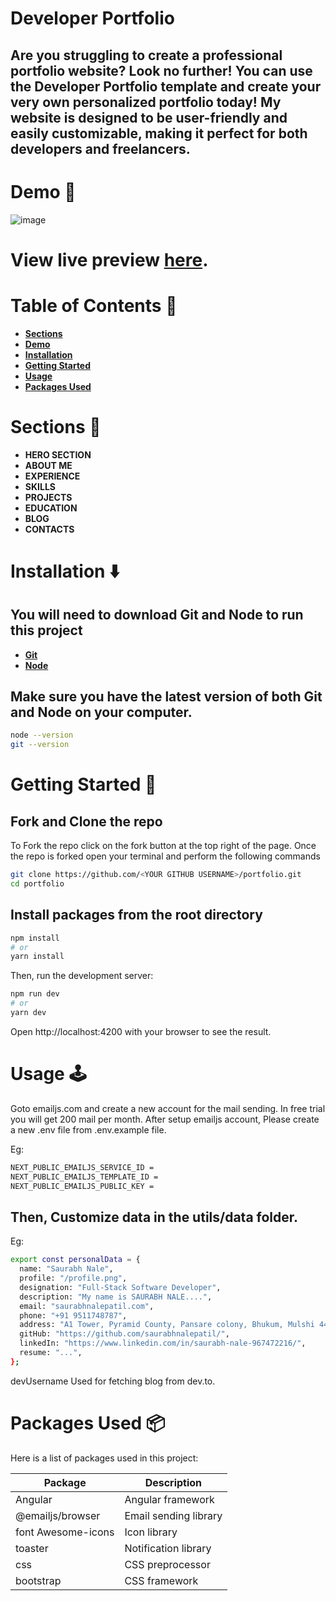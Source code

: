 # **Developer Portfolio**
## Are you struggling to create a professional portfolio website? Look no further! You can use the Developer Portfolio template and create your very own personalized portfolio today! My website is designed to be user-friendly and easily customizable, making it perfect for both developers and freelancers.
# **Demo 🎥**
  ![image](https://github.com/saurabhnalepatil/portfolio/assets/95145125/bfb5992d-65af-49f6-92ae-cb6cd9a8f7dc)

# View live preview [here](https://portfolio-tan-beta-56.vercel.app/).
# **Table of Contents 📜**
- **[Sections](#section)**
- **[Demo](#demo)**
- **[Installation](#installation)**
- **[Getting Started](#getting-started)**
- **[Usage](#usage)**
- **[Packages Used](#packages-used)**
# **Sections 🔖**
- **HERO SECTION**
- **ABOUT ME**
- **EXPERIENCE**
- **SKILLS**
- **PROJECTS**
- **EDUCATION**
- **BLOG**
- **CONTACTS**

# **Installation ⬇️**
## You will need to download Git and Node to run this project
- **[Git](https://git-scm.com/downloads)**
- **[Node](https://nodejs.org/en/download/)**
## Make sure you have the latest version of both Git and Node on your computer.

```bash
node --version
git --version
```
# **Getting Started 🎯**
## Fork and Clone the repo
To Fork the repo click on the fork button at the top right of the page. Once the repo is forked open your terminal and perform the following commands
```bash
git clone https://github.com/<YOUR GITHUB USERNAME>/portfolio.git
cd portfolio
```
## Install packages from the root directory
```bash
npm install
# or
yarn install
```
Then, run the development server:
```bash
npm run dev
# or
yarn dev
```
Open http://localhost:4200 with your browser to see the result.

# **Usage 🕹️**
Goto emailjs.com and create a new account for the mail sending. In free trial you will get 200 mail per month. After setup emailjs account, Please create a new .env file from .env.example file.

Eg:
```bash
NEXT_PUBLIC_EMAILJS_SERVICE_ID =
NEXT_PUBLIC_EMAILJS_TEMPLATE_ID =
NEXT_PUBLIC_EMAILJS_PUBLIC_KEY =
```
## Then, Customize data in the utils/data folder.
Eg:
```bash
export const personalData = {
  name: "Saurabh Nale",
  profile: "/profile.png",
  designation: "Full-Stack Software Developer",
  description: "My name is SAURABH NALE....",
  email: "saurabhnalepatil.com",
  phone: "+91 9511748787",
  address: "A1 Tower, Pyramid County, Pansare colony, Bhukum, Mulshi 441521",
  gitHub: "https://github.com/saurabhnalepatil/",
  linkedIn: "https://www.linkedin.com/in/saurabh-nale-967472216/",
  resume: "...",
};
```
devUsername Used for fetching blog from dev.to.

# **Packages Used 📦**

Here is a list of packages used in this project:

| Package             | Description             |
|---------------------|-------------------------|
| Angular             | Angular framework       |
| @emailjs/browser    | Email sending library   |
| font Awesome-icons         | Icon library     |
| toaster     | Notification library    |
| css                | CSS preprocessor        |
| bootstrap         | CSS framework           |
